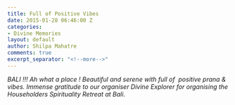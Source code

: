 ```yaml
---
title: Full of Positive Vibes
date: 2015-01-28 06:46:00 Z
categories:
- Divine Memories
layout: default
author: Shilpa Mahatre
comments: true
excerpt_separator: "<!--more-->"
---
```


<p><i>BALI</i><i> !!! Ah what a place ! Beautiful and serene with full of  positive prana &amp; vibes.<!--more--> </i><i>Immense gratitude to our organiser Divine Explorer for organising the Householders Spirituality Retreat at Bali.</i><strong><br /></strong></p>
